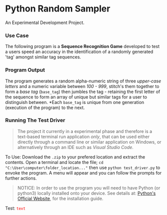 # Python Random Sampler
An Experimental Development Project.

### Use Case
The following program is a **Sequence Recognition Game** developed to test a users speed an accuracy in the identification of a randomly generated 'tag' amongst similar tag sequences. 

### Program Output
The program generates a random alpha-numeric string of three *upper-case letters* and a numeric variable between *100 - 999*, stitch's them together to form a *base tag* (`base_tag`) then jumbles the tag - retaining the first letter of the sequence to form an  array of unique but similar tags for a user to distinguish between. *Each `base_tag` is unique from one generation (execution of the program) to the next.

### Running The Test Driver
> The project it currently in a experimental phase and therefore is a text-based terminal run application *only*, that can be used either directly through a command line or similar application on Windows, or alternatively through an IDE such as *Visual Studio Code*.

To Use: Download the `.zip` to your prefered location and extract the contents. Open a terminal and locate the file; `cd "C:\User\computer\folder_location..."` then use `python test_driver.py` to envoke the program. A menu will appear and you can follow the prompts for further actions.

> NOTICE: In order to use the program you will need to have Python (or python3) locally installed onto your device. See details at: [Python's Official Website](https://www.python.org//downloads/), for the installation guide.

Test: <code style="color : red">text</code>